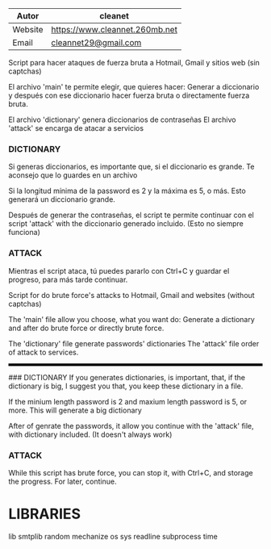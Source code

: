 Autor      | cleanet
------------|----------
Website  |  https://www.cleannet.260mb.net
Email      |  cleannet29@gmail.com

Script para hacer ataques de fuerza bruta a Hotmail, Gmail y sitios web (sin captchas)

El archivo 'main' te permite elegir, que quieres hacer: Generar a diccionario y después con ese diccionario hacer fuerza bruta o directamente fuerza bruta.

El archivo 'dictionary' genera diccionarios de contraseñas
El archivo 'attack' se encarga de atacar a servicios
### DICTIONARY
Si generas diccionarios, es importante que, si el diccionario es grande. Te aconsejo que lo guardes en un archivo

Si la longitud mínima de la password es 2 y la máxima es 5, o más. Esto generará un diccionario grande.

Después de generar the contraseñas, el script te permite continuar con el script 'attack' with the diccionario generado incluido. (Esto no siempre funciona)
### ATTACK
Mientras el script ataca, tú puedes pararlo con Ctrl+C y guardar el progreso, para más tarde continuar.




Script for do brute force's attacks to Hotmail, Gmail and websites (without captchas)

The 'main' file allow you choose, what you want do: Generate a dictionary and after do brute force or directly brute force.

The 'dictionary' file generate passwords' dictionaries
The 'attack' file order of attack to services.
<hr style="border:2px solid; background:black;color:black;">
### DICTIONARY
If you generates dictionaries, is important, that, if the dictionary is big, I suggest you that, you keep these dictionary in a file.

If the minium length password is 2 and maxium length password is 5, or more. This will generate a big dictionary

After of genrate the passwords, it allow you continue with the 'attack' file, with dictionary included. (It doesn't always work)
### ATTACK
While this script has brute force, you can stop it, with Ctrl+C, and storage the progress. For later, continue.
# LIBRARIES
lib
smtplib
random
mechanize
os
sys
readline
subprocess
time
